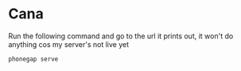 # Cana

Run the following command and go to the url it prints out, it won't do anything cos my server's not live yet
```
phonegap serve
```

